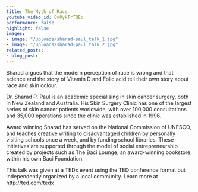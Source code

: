 ```yaml
---
title: The Myth of Race
youtube_video_id: 8v0ykTrTQEc
performance: false
highlight: false
images:
- image: "/uploads/sharad-paul_talk_1.jpg"
- image: "/uploads/sharad-paul_talk_2.jpg"
related_posts:
- blog_post: 
---
```


Sharad argues that the modern perception of race is wrong and that science and the story of Vitamin D and Folic acid tell their own story about race and skin colour.

Dr. Sharad P. Paul is an academic specialising in skin cancer surgery, both in New Zealand and Australia. His Skin Surgery Clinic has one of the largest series of skin cancer patients worldwide, with over 100,000 consultations and 35,000 operations since the clinic was established in 1996.

Award winning Sharad has served on the National Commission of UNESCO, and teaches creative writing to disadvantaged children by personally visiting schools once a week, and by funding school libraries. These initiatives are supported through the model of social entrepreneurship created by projects such as The Baci Lounge, an award-winning bookstore, within his own Baci Foundation.

This talk was given at a TEDx event using the TED conference format but independently organized by a local community. Learn more at http://ted.com/tedx
